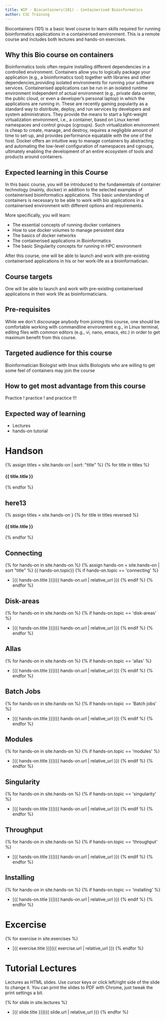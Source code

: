 ```yaml
---
title: WIP - Biocontainers(101) - Containerised Bioinformatics
author: CSC Training
---
```


Biocontainers (101) is a basic level course to learn skills required for running bioinformatics applications in a containerised environment. This is a remote course and includes both lectures and hands-on exercises.

## Why this Bio course on containers

Bioinformatics tools often require installing different dependencies in a controlled environment. Containers allow you to logically package your application (e.g., a bioinformatics tool) together with libraries and other dependencies,providing isolated environments for running your software services. Containerised applications can be run in an isolated runtime environment independent of actual environment (e.g., private data center, the public cloud, or even a developer’s personal laptop) in which the applications are running in. These are recently gaining popularity as a standard way to distribute, deploy, and run services by developers and system administrators. They provide the means to start a light-weight virtualization environment, i.e., a container, based on Linux kernel namespaces and control groups (cgroups). Such virtualization environment is cheap to create, manage, and destroy, requires a negligible amount of time to set-up, and provides performance equatable with the one of the host. Docker offers an intuitive way to manage containers by abstracting and automating the low-level configuration of namespaces and cgroups, ultimately enabling the development of an entire ecosystem of tools and products around containers.


## Expected learning in this Course

In this basic course, you will be introduced to the fundamentals of container technology (mainly, docker) in addition to the selected examples of containerised bioinformatics applications. This basic understanding of containers is necessary to be able to work with bio applications in a containerised environment with different options and requirements.

More specifically, you will learn:

- The essential concepts of running docker containers
- How to use docker volumes to manage persistent data
- The basics of docker networks
- The containerised applications in Bioinformatics
- The basic Singularity concepts for running in HPC environment

After this course, one will be able to launch and work with pre-existing containerised applications in his or her work-life as a bioinformatician.


## Course targets

One will be able to launch and work with pre-existing containerised applications in their work life  as bioinformaticians.

## Pre-requisites

While we don't discourage anybody from joining this course, one should  be comfortable working with commandline environment e.g., in Linux terminal, editing files with common editors (e.g., vi, nano, emacs, etc.) in order to get maximum benefit from this course.

## Targeted audience for this course

Bioinformatician
Biologist with linux skills
Biologists who are willing to get some feel of containers may join the course


## How to get most advantage from this course

Practice ! practice ! and  practice !!!

## Expected way of learning

- Lectures
- hands-on tutorial


# Handson

{% assign titles = site.hands-on |  sort: "title" %}
{% for title in titles %}
  <h4>{{ title.title }}</h4>
{% endfor %}

## here13
{% assign titles = site.hands-on }
{% for title in titles reversed %}
  <h4>{{ title.title }}</h4>
{% endfor %}

## Connecting
{% for hands-on in site.hands-on %}
{% assign hands-on = site.hands-on  | sort "title" %}
{{ hands-on.topic}}
{% if hands-on.topic == 'connecting' %}
- [{{ hands-on.title }}]({{ hands-on.url | relative_url }})
{% endif %}
{% endfor %}

## Disk-areas
{% for hands-on in site.hands-on %}
{% if hands-on.topic == 'disk-areas' %}
- [{{ hands-on.title }}]({{ hands-on.url | relative_url }})
{% endif %}
{% endfor %}


## Allas
{% for hands-on in site.hands-on %}
{% if hands-on.topic == 'allas' %}
- [{{ hands-on.title }}]({{ hands-on.url | relative_url }})
{% endif %}
{% endfor %}


## Batch Jobs
{% for hands-on in site.hands-on %}
{% if hands-on.topic == 'Batch jobs' %}
- [{{ hands-on.title }}]({{ hands-on.url | relative_url }})
{% endif %}
{% endfor %}


## Modules
{% for hands-on in site.hands-on %}
{% if hands-on.topic == 'modules' %}
- [{{ hands-on.title }}]({{ hands-on.url | relative_url }})
{% endif %}
{% endfor %}

## Singularity
{% for hands-on in site.hands-on %}
{% if hands-on.topic == 'singularity' %}
- [{{ hands-on.title }}]({{ hands-on.url | relative_url }})
{% endif %}
{% endfor %}

## Throughput
{% for hands-on in site.hands-on %}
{% if hands-on.topic == 'throughput' %}
- [{{ hands-on.title }}]({{ hands-on.url | relative_url }})
{% endif %}
{% endfor %}


## Installing
{% for hands-on in site.hands-on %}
{% if hands-on.topic == 'installing' %}
- [{{ hands-on.title }}]({{ hands-on.url | relative_url }})
{% endif %}
{% endfor %}


# Excercise

{% for exercise in site.exercises %}
- [{{ exercise.title }}]({{ exercise.url | relative_url }})
{% endfor %}


# Tutorial Lectures

Lectures as HTML slides. Use cursor keys or click left/right side of
the slide to change it. You can print the slides to PDF with Chrome,
just tweak the print settings a bit.

{% for slide in site.lectures %}
- [{{ slide.title }}]({{ slide.url | relative_url }})
{% endfor %}
